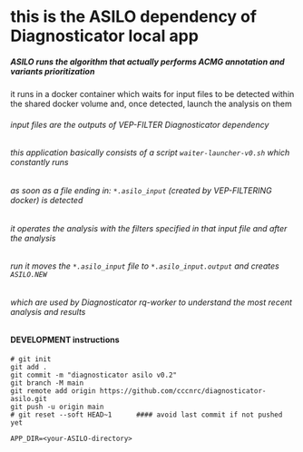 # this is the ASILO dependency of Diagnosticator local app

##### ASILO runs the algorithm that actually performs ACMG annotation and variants prioritization
it runs in a docker container which waits for input files to be detected within the shared
docker volume and, once detected, launch the analysis on them
###### input files are the outputs of VEP-FILTER Diagnosticator dependency

###### this application basically consists of a script `waiter-launcher-v0.sh` which constantly runs
###### as soon as a file ending in: `*.asilo_input` (created by VEP-FILTERING docker)  is detected
###### it operates the analysis with the filters specified in that input file and after the analysis
###### run it moves the `*.asilo_input` file to `*.asilo_input.output` and creates `ASILO.NEW`
###### which are used by Diagnosticator rq-worker to understand the most recent analysis and results

#### DEVELOPMENT instructions
```
# git init
git add .
git commit -m "diagnosticator asilo v0.2"
git branch -M main
git remote add origin https://github.com/cccnrc/diagnosticator-asilo.git
git push -u origin main
# git reset --soft HEAD~1      #### avoid last commit if not pushed yet

APP_DIR=<your-ASILO-directory>
```
